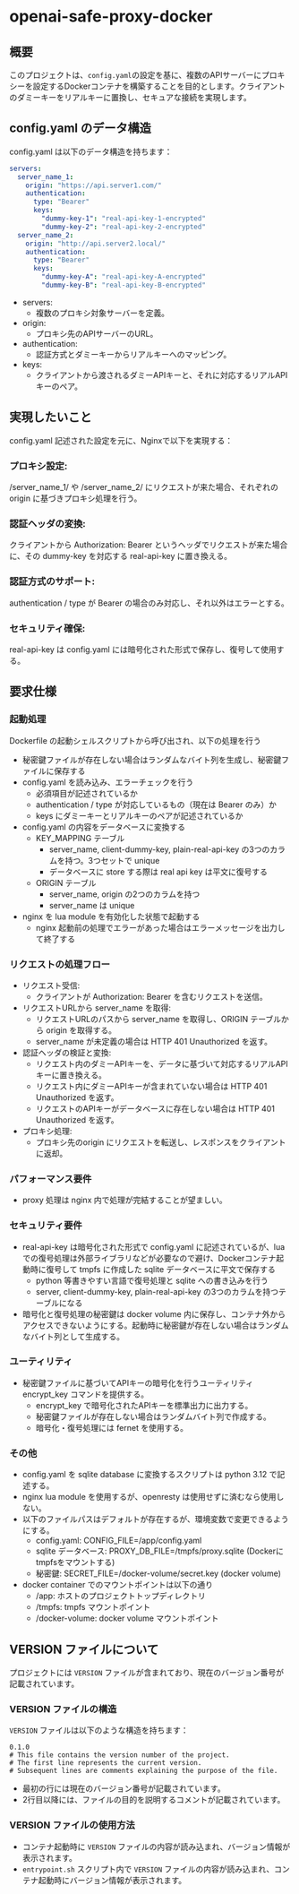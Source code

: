 # openai-safe-proxy-docker

## 概要

このプロジェクトは、`config.yaml`の設定を基に、複数のAPIサーバーにプロキシーを設定するDockerコンテナを構築することを目的とします。クライアントのダミーキーをリアルキーに置換し、セキュアな接続を実現します。

## config.yaml のデータ構造

config.yaml は以下のデータ構造を持ちます：

```yaml
servers:
  server_name_1:
    origin: "https://api.server1.com/"
    authentication:
      type: "Bearer"
      keys:
        "dummy-key-1": "real-api-key-1-encrypted"
        "dummy-key-2": "real-api-key-2-encrypted"
  server_name_2:
    origin: "http://api.server2.local/"
    authentication:
      type: "Bearer"
      keys:
        "dummy-key-A": "real-api-key-A-encrypted"
        "dummy-key-B": "real-api-key-B-encrypted"
```

- servers:
  - 複数のプロキシ対象サーバーを定義。
- origin:
  - プロキシ先のAPIサーバーのURL。
- authentication:
  - 認証方式とダミーキーからリアルキーへのマッピング。
- keys:
  - クライアントから渡されるダミーAPIキーと、それに対応するリアルAPIキーのペア。

## 実現したいこと

config.yaml 記述された設定を元に、Nginxで以下を実現する：

### プロキシ設定:

/server_name_1/ や /server_name_2/ にリクエストが来た場合、それぞれの origin に基づきプロキシ処理を行う。

### 認証ヘッダの変換:

クライアントから Authorization: Bearer <dummy-key> というヘッダでリクエストが来た場合に、その dummy-key を対応する real-api-key に置き換える。

### 認証方式のサポート:

authentication / type が Bearer の場合のみ対応し、それ以外はエラーとする。

### セキュリティ確保:

real-api-key は config.yaml には暗号化された形式で保存し、復号して使用する。

## 要求仕様

### 起動処理

Dockerfile の起動シェルスクリプトから呼び出され、以下の処理を行う

+ 秘密鍵ファイルが存在しない場合はランダムなバイト列を生成し、秘密鍵ファイルに保存する
+ config.yaml を読み込み、エラーチェックを行う
  - 必須項目が記述されているか
  - authentication / type が対応しているもの（現在は Bearer のみ）か
  - keys にダミーキーとリアルキーのペアが記述されているか
+ config.yaml の内容をデータベースに変換する
  - KEY_MAPPING テーブル
    - server_name, client-dummy-key, plain-real-api-key の3つのカラムを持つ。3つセットで unique
    - データベースに store する際は real api key は平文に復号する
  - ORIGIN テーブル
    - server_name, origin の2つのカラムを持つ
    - server_name は unique
+ nginx を lua module を有効化した状態で起動する
  - nginx 起動前の処理でエラーがあった場合はエラーメッセージを出力して終了する

### リクエストの処理フロー

+ リクエスト受信:
  - クライアントが Authorization: Bearer <dummy-key> を含むリクエストを送信。
+ リクエストURLから server_name を取得:
  - リクエストURLのパスから server_name を取得し、ORIGIN テーブルから origin を取得する。
  - server_name が未定義の場合は HTTP 401 Unauthorized を返す。
+ 認証ヘッダの検証と変換:
  - リクエスト内のダミーAPIキーを、データに基づいて対応するリアルAPIキーに置き換える。
  - リクエスト内にダミーAPIキーが含まれていない場合は HTTP 401 Unauthorized を返す。
  - リクエストのAPIキーがデータベースに存在しない場合は HTTP 401 Unauthorized を返す。
+ プロキシ処理:
  - プロキシ先のorigin にリクエストを転送し、レスポンスをクライアントに返却。

### パフォーマンス要件

- proxy 処理は nginx 内で処理が完結することが望ましい。

### セキュリティ要件

- real-api-key は暗号化された形式で config.yaml に記述されているが、lua での復号処理は外部ライブラリなどが必要なので避け、Dockerコンテナ起動時に復号して tmpfs に作成した sqlite データベースに平文で保存する
  - python 等書きやすい言語で復号処理と sqlite への書き込みを行う
  - server, client-dummy-key, plain-real-api-key の3つのカラムを持つテーブルになる
- 暗号化と復号処理の秘密鍵は docker volume 内に保存し、コンテナ外からアクセスできないようにする。起動時に秘密鍵が存在しない場合はランダムなバイト列として生成する。

### ユーティリティ

- 秘密鍵ファイルに基づいてAPIキーの暗号化を行うユーティリティ encrypt_key コマンドを提供する。
  - encrypt_key <plain-api-key> で暗号化されたAPIキーを標準出力に出力する。
  - 秘密鍵ファイルが存在しない場合はランダムバイト列で作成する。
  - 暗号化・復号処理には fernet を使用する。

### その他

- config.yaml を sqlite database に変換するスクリプトは python 3.12 で記述する。
- nginx lua module を使用するが、openresty は使用せずに済むなら使用しない。
- 以下のファイルパスはデフォルトが存在するが、環境変数で変更できるようにする。
  - config.yaml: CONFIG_FILE=/app/config.yaml
  - sqlite データベース: PROXY_DB_FILE=/tmpfs/proxy.sqlite (Dockerにtmpfsをマウントする)
  - 秘密鍵: SECRET_FILE=/docker-volume/secret.key (docker volume)
- docker container でのマウントポイントは以下の通り
  - /app: ホストのプロジェクトトップディレクトリ
  - /tmpfs: tmpfs マウントポイント
  - /docker-volume: docker volume マウントポイント

## VERSION ファイルについて

プロジェクトには `VERSION` ファイルが含まれており、現在のバージョン番号が記載されています。

### VERSION ファイルの構造

`VERSION` ファイルは以下のような構造を持ちます：

```
0.1.0
# This file contains the version number of the project.
# The first line represents the current version.
# Subsequent lines are comments explaining the purpose of the file.
```

- 最初の行には現在のバージョン番号が記載されています。
- 2行目以降には、ファイルの目的を説明するコメントが記載されています。

### VERSION ファイルの使用方法

- コンテナ起動時に `VERSION` ファイルの内容が読み込まれ、バージョン情報が表示されます。
- `entrypoint.sh` スクリプト内で `VERSION` ファイルの内容が読み込まれ、コンテナ起動時にバージョン情報が表示されます。
